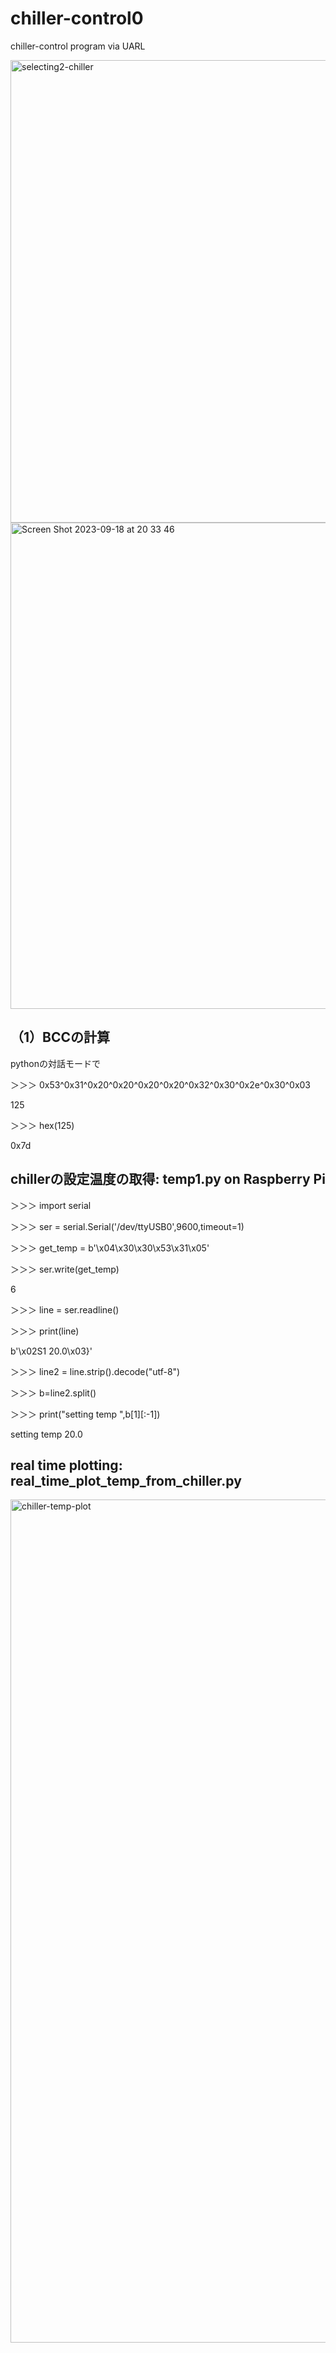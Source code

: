 # chiller-control0
chiller-control program via UARL

<img width="740" alt="selecting2-chiller" src="https://github.com/chibaf/chiller_communcations/assets/1296728/8e1d3e94-d953-46b3-ae54-6b2bd1dc4fa9">

<img width="778" alt="Screen Shot 2023-09-18 at 20 33 46" src="https://github.com/chibaf/chiller_communcations/assets/1296728/81a852b2-82bb-46ea-8762-c740f424cd2d">

## （1）BCCの計算

pythonの対話モードで

＞＞＞ 0x53^0x31^0x20^0x20^0x20^0x20^0x32^0x30^0x2e^0x30^0x03

125

＞＞＞ hex(125)

0x7d

## chillerの設定温度の取得: temp1.py on Raspberry Pi

＞＞＞ import serial

＞＞＞ ser = serial.Serial('/dev/ttyUSB0',9600,timeout=1)

＞＞＞ get_temp = b'\x04\x30\x30\x53\x31\x05'

＞＞＞ ser.write(get_temp)

6

＞＞＞ line = ser.readline() 

＞＞＞ print(line)

b'\x02S1    20.0\x03}'

＞＞＞ line2 = line.strip().decode("utf-8")

＞＞＞ b=line2.split()

＞＞＞ print("setting temp ",b[1][:-1])

setting temp  20.0

## real time plotting: real_time_plot_temp_from_chiller.py

<img width="1349" alt="chiller-temp-plot" src="https://github.com/chibaf/chiller-control0/assets/1296728/8739af76-1340-439a-9f3a-435399b9fbb6">

